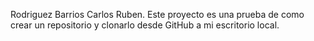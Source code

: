 Rodriguez Barrios Carlos Ruben.
Este proyecto es una prueba de como crear un repositorio y clonarlo desde GitHub a mi escritorio local.